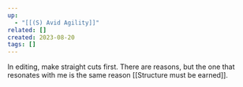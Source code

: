```yaml
---
up:
  - "[[(S) Avid Agility]]"
related: []
created: 2023-08-20
tags: []
---
```


In editing, make straight cuts first. There are reasons, but the one that resonates with me is the same reason [[Structure must be earned]].